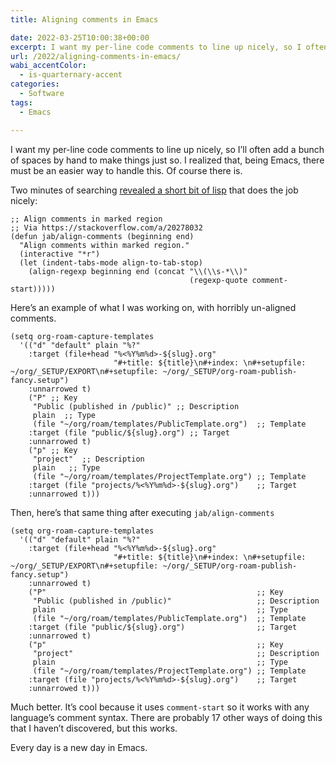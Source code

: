 ```yaml
---
title: Aligning comments in Emacs

date: 2022-03-25T10:00:38+00:00
excerpt: I want my per-line code comments to line up nicely, so I often add a bunch of spaces by hand. I realized that, being Emacs, there must be an easier way to handle this. Of course there is.
url: /2022/aligning-comments-in-emacs/
wabi_accentColor:
  - is-quarternary-accent
categories:
  - Software
tags:
  - Emacs

---
```

I want my per-line code comments to line up nicely, so I&#8217;ll often add a bunch of spaces by hand to make things just so. I realized that, being Emacs, there must be an easier way to handle this. Of course there is.

Two minutes of searching [revealed a short bit of lisp][1] that does the job nicely: 

``` emacs-lisp
;; Align comments in marked region
;; Via https://stackoverflow.com/a/20278032
(defun jab/align-comments (beginning end)
  "Align comments within marked region."
  (interactive "*r")
  (let (indent-tabs-mode align-to-tab-stop)
    (align-regexp beginning end (concat "\\(\\s-*\\)"
                                        (regexp-quote comment-start)))))
```

Here&#8217;s an example of what I was working on, with horribly un-aligned comments.

```emacs-lisp
(setq org-roam-capture-templates
  '(("d" "default" plain "%?"
    :target (file+head "%<%Y%m%d>-${slug}.org"
                       "#+title: ${title}\n#+index: \n#+setupfile: ~/org/_SETUP/EXPORT\n#+setupfile: ~/org/_SETUP/org-roam-publish-fancy.setup")
    :unnarrowed t)
    ("P" ;; Key
     "Public (published in /public)" ;; Description
     plain  ;; Type
     (file "~/org/roam/templates/PublicTemplate.org")  ;; Template
    :target (file "public/${slug}.org") ;; Target
    :unnarrowed t)
    ("p" ;; Key
     "project"  ;; Description
     plain   ;; Type
     (file "~/org/roam/templates/ProjectTemplate.org") ;; Template
    :target (file "projects/%<%Y%m%d>-${slug}.org")    ;; Target
    :unnarrowed t)))
```

Then, here&#8217;s that same thing after executing&nbsp;`jab/align-comments`

```emacs-lisp
(setq org-roam-capture-templates
  '(("d" "default" plain "%?"
    :target (file+head "%<%Y%m%d>-${slug}.org"
                       "#+title: ${title}\n#+index: \n#+setupfile: ~/org/_SETUP/EXPORT\n#+setupfile: ~/org/_SETUP/org-roam-publish-fancy.setup")
    :unnarrowed t)
    ("P"                                               ;; Key
     "Public (published in /public)"                   ;; Description
     plain                                             ;; Type
     (file "~/org/roam/templates/PublicTemplate.org")  ;; Template
    :target (file "public/${slug}.org")                ;; Target
    :unnarrowed t)
    ("p"                                               ;; Key
     "project"                                         ;; Description
     plain                                             ;; Type
     (file "~/org/roam/templates/ProjectTemplate.org") ;; Template
    :target (file "projects/%<%Y%m%d>-${slug}.org")    ;; Target
    :unnarrowed t)))
```

Much better. It&#8217;s cool because it uses `comment-start` so it works with any language&#8217;s comment syntax. There are probably 17 other ways of doing this that I haven&#8217;t discovered, but this works. 

Every day is a new day in Emacs.

 [1]: https://stackoverflow.com/a/20278032
